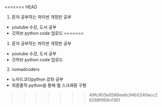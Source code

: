 <<<<<<< HEAD

1. 혼자 공부하는 파이썬 개정판 공부
-  youtube 수강, 도서 공부
-  깃허브 python code 업로드
=======
1. 혼자 공부하는 파이썬 개정판 공부
- youtube 수강, 도서 공부
-  깃허브 python code 업로드

2. nomadcoders
- 노마드코더python 강좌 공부
- 최종졸작 python을 통해 웹 스크래핑 구형 


>>>>>>> 49fc903e6586ee6c94b5240acc26288f959cf361
